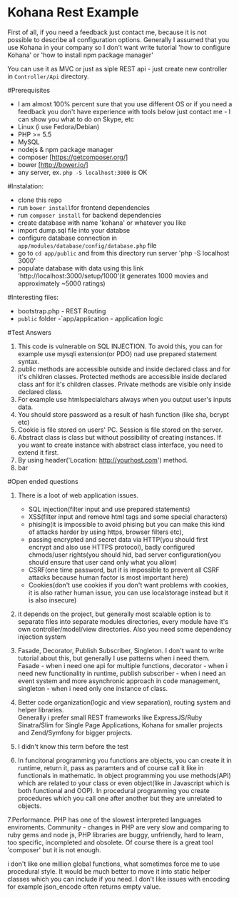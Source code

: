 # Kohana Rest Example

First of all, if you need a feedback just contact me, because it is not possible to describe all configuration options. Generally I assumed that you use Kohana in your company so I don't want write tutorial 'how to configure Kohana' or 'how to install npm package manager'

You can use it as MVC or just as siple REST api - just create new controller in `Controller/Api` directory.

#Prerequisites
- I am almost 100% percent sure that you use different OS or if you need a feedback you don't have experience with tools below just contact me - I can show you what to do on Skype, etc
- Linux (i use Fedora/Debian)
- PHP >= 5.5
- MySQL
- nodejs & npm package manager
- composer [https://getcomposer.org/]
- bower  [http://bower.io/]
- any server, ex. `php -S localhost:3000` is OK


#Instalation:

- clone this repo
- run `bower install`for frontend dependencies
- run `composer install` for backend dependencies 
- create database with name 'kohana' or whatever you like
- import dump.sql file into your databse
- configure database connection in `app/modules/database/config/database.php` file
- go to `cd app/public` and from this directory run server 'php -S localhost 3000'
- populate database with data using this link 'http://localhost:3000/setup/1000'(it generates 1000 movies and 
approximately ~5000 ratings)



#Interesting files:

- bootstrap.php - REST Routing
- `public` folder
-`app/application - application logic

#Test Answers

1. This code is vulnerable on SQL INJECTION. To avoid this, you can for example use mysqli extension(or PDO) nad use prepared statement syntax.
2. public methods are accessible outside and inside declared class and for it's children classes. Protected methods are accessible inside declared class anf for it's children classes. Private methods are visible only inside declared class.
3. For example use htmlspecialchars always when you output user's inputs data.
4. You should store password as a result of hash function (like sha, bcrypt etc)
5. Cookie is file stored on users' PC. Session is file stored on the server.
6. Abstract class is class but without possibility of creating instances. If you want to create instance with abstract class interface, you need to extend it first.
7. By using header('Location: http://yourhost.com') method.
8. bar

#Open ended questions

1. There is a loot of web application issues.
	- SQL injection(filter input and use prepared statements)
	- XSS(filter input and remove html tags and some special characters)
	- phising(it is impossible to avoid phising but you can make this kind of attacks harder by using https, browser filters etc),
	- passing encrypted and secret data via HTTP(you should first encrypt and also use HTTPS protocol), badly configured chmods/user rights(you should hid, bad server configuration(you should ensure that user cand only what you allow)
	- CSRF(one time password, but it is impossible to prevent all CSRF attacks because human factor is most important here)
	- Cookies(don't use cookies if you don't want problems with cookies, it is also rather human issue, you can use localstorage instead but it is also insecure)

2. it depends on the project, but generally most scalable option is to separate files into separate modules directories, every module have it's own controller/model/view directories. Also you need some dependency injection system
3. Fasade, Decorator, Publish Subscriber, Singleton. I don't want to write tutorial about this, but generally I use patterns when i need them. Fasade - when i need one api for multiple functions, decorator - when i need new functionality in runtime, publish subscriber - when i need an event system and more asynchronic approach in code management, singleton - when i need only one instance of class.
4. Better code organization(logic and view separation), routing system and helper libraries.  
Generally i prefer small REST frameworks like ExpressJS/Ruby Sinatra/Slim for Single Page Applications, Kohana for smaller projects and Zend/Symfony for bigger projects.

5. I didn't know this term before the test

6. In funcitonal programming you functions are objects, you can create it in runtime, return it, pass as paramters and of course call it like in functionals in mathematic. In object programming you use methods(API) which are related to your class or even object(like in Javascript which is both functional and OOP). In procedural programming you create procedures which you call one after another but they are unrelated to objects.

7.Performance. PHP has one of the slowest interpreted languages enviroments. Community - changes in PHP are very slow and comparing to ruby gems and node js, PHP libraries are buggy, unfriendly, hard to learn, too specific, incompleted and obsolete. Of course there is a great tool 'composer' but it is not enough.

i don't like one million global functions, what sometimes force me to use procedural style.  It would be much better to move it into static helper classes which you can include if you need. I don't like issues with encoding for example json_encode often returns empty value.